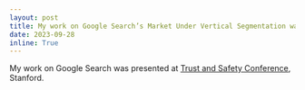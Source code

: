 ```yaml
---
layout: post
title: My work on Google Search’s Market Under Vertical Segmentation was presented      
date: 2023-09-28
inline: True
---
```


My work on Google Search was presented at <a href="https://conferences.law.stanford.edu/tsrc/">Trust and Safety Conference</a>, Stanford.
